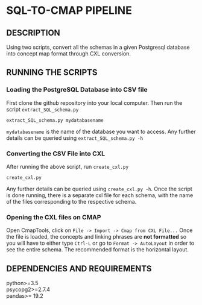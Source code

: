 # SQL-TO-CMAP PIPELINE
## DESCRIPTION
Using two scripts, convert all the schemas in a given Postgresql database into concept map format through CXL conversion.

## RUNNING THE SCRIPTS

### Loading the PostgreSQL Database into CSV file
First clone the github repository into your local computer.
Then run the script `extract_SQL_schema.py`

```
extract_SQL_schema.py mydatabasename 
```

`mydatabasename` is the name of the database you want to access. Any further details can be queried using `extract_SQL_schema.py -h` 


### Converting the CSV File into CXL

After running the above script, run `create_cxl.py`

```
create_cxl.py
```

Any further details can be queried using `create_cxl.py -h`. Once the script is done running, there is a separate cxl file for each schema, with the name of the files corresponding to the respective schema.

### Opening the CXL files on CMAP

Open CmapTools, click on `File -> Import -> Cmap from CXL File...`
Once the file is loaded, the concepts and linking phrases are **not formatted** so you will have to either type `Ctrl-L` or go to `Format -> AutoLayout` in order to see the entire schema. The recommended format is the horizontal layout. 

## DEPENDENCIES AND REQUIREMENTS
python>=3.5  
psycopg2>=2.7.4  
pandas>= 19.2  


